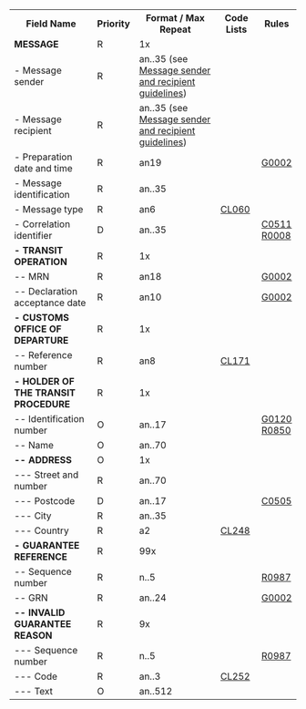 <table cellspacing="0">
<tr>
<th>
   Field Name
  </th>
<th>
   Priority
  </th>
<th>
   Format / Max Repeat
  </th>
<th>
   Code Lists
  </th>
<th>
   Rules
  </th>
</tr>
<tr>
    <td><strong>MESSAGE</strong></td>
    <td>R</td>
    <td>1x</td>
    <td>&nbsp;</td>
    <td>&nbsp;</td>
</tr><tr>
    <td>- Message sender</td>
    <td>R</td>
    <td>an..35 (see <a href="../#message-sender-and-recipient-guidelines">Message sender and recipient guidelines</a>)</td>
    <td>&nbsp;</td>
    <td>&nbsp;</td>
</tr><tr>
    <td>- Message recipient</td>
    <td>R</td>
    <td>an..35 (see <a href="../#message-sender-and-recipient-guidelines">Message sender and recipient guidelines</a>)</td>
    <td>&nbsp;</td>
    <td>&nbsp;</td>
</tr><tr>
    <td>- Preparation date and time</td>
    <td>R</td>
    <td>an19</td>
    <td>&nbsp;</td>
    <td><a href="rules-g.html">G0002</a></td>
</tr><tr>
    <td>- Message identification</td>
    <td>R</td>
    <td>an..35</td>
    <td>&nbsp;</td>
    <td>&nbsp;</td>
</tr><tr>
    <td>- Message type</td>
    <td>R</td>
    <td>an6</td>
    <td><a href="https://ec.europa.eu/taxation_customs/dds2/rd/compressed_file/data_download/RD_NCTS-P5_MessageTypes.zip">CL060</a></td>
    <td>&nbsp;</td>
</tr><tr>
    <td>- Correlation identifier</td>
    <td>D</td>
    <td>an..35</td>
    <td>&nbsp;</td>
    <td><a href="rules-c.html">C0511</a><br /><a href="rules-r.html">R0008</a></td>
</tr><tr>
    <td><strong>- TRANSIT OPERATION</strong></td>
    <td>R</td>
    <td>1x</td>
    <td>&nbsp;</td>
    <td>&nbsp;</td>
</tr><tr>
    <td>-- MRN</td>
    <td>R</td>
    <td>an18</td>
    <td>&nbsp;</td>
    <td><a href="rules-g.html">G0002</a></td>
</tr><tr>
    <td>-- Declaration acceptance date</td>
    <td>R</td>
    <td>an10</td>
    <td>&nbsp;</td>
    <td><a href="rules-g.html">G0002</a></td>
</tr><tr>
    <td><strong>- CUSTOMS OFFICE OF DEPARTURE</strong></td>
    <td>R</td>
    <td>1x</td>
    <td>&nbsp;</td>
    <td>&nbsp;</td>
</tr><tr>
    <td>-- Reference number</td>
    <td>R</td>
    <td>an8</td>
    <td><a href="https://ec.europa.eu/taxation_customs/dds2/rd/compressed_file/data_download/RD_NCTS-P5_CustomsOfficeDeparture.zip">CL171</a></td>
    <td>&nbsp;</td>
</tr><tr>
    <td><strong>- HOLDER OF THE TRANSIT PROCEDURE</strong></td>
    <td>R</td>
    <td>1x</td>
    <td>&nbsp;</td>
    <td>&nbsp;</td>
</tr><tr>
    <td>-- Identification number</td>
    <td>O</td>
    <td>an..17</td>
    <td>&nbsp;</td>
    <td><a href="rules-g.html">G0120</a><br /><a href="rules-r.html">R0850</a></td>
</tr><tr>
    <td>-- Name</td>
    <td>O</td>
    <td>an..70</td>
    <td>&nbsp;</td>
    <td>&nbsp;</td>
</tr><tr>
    <td><strong>-- ADDRESS</strong></td>
    <td>O</td>
    <td>1x</td>
    <td>&nbsp;</td>
    <td>&nbsp;</td>
</tr><tr>
    <td>--- Street and number</td>
    <td>R</td>
    <td>an..70</td>
    <td>&nbsp;</td>
    <td>&nbsp;</td>
</tr><tr>
    <td>--- Postcode</td>
    <td>D</td>
    <td>an..17</td>
    <td>&nbsp;</td>
    <td><a href="rules-c.html">C0505</a></td>
</tr><tr>
    <td>--- City</td>
    <td>R</td>
    <td>an..35</td>
    <td>&nbsp;</td>
    <td>&nbsp;</td>
</tr><tr>
    <td>--- Country</td>
    <td>R</td>
    <td>a2</td>
    <td><a href="https://ec.europa.eu/taxation_customs/dds2/rd/compressed_file/data_download/RD_NCTS-P5_CountryCodesForAddress.zip">CL248</a></td>
    <td>&nbsp;</td>
</tr><tr>
    <td><strong>- GUARANTEE REFERENCE</strong></td>
    <td>R</td>
    <td>99x</td>
    <td>&nbsp;</td>
    <td>&nbsp;</td>
</tr><tr>
    <td>-- Sequence number</td>
    <td>R</td>
    <td>n..5</td>
    <td>&nbsp;</td>
    <td><a href="rules-r.html">R0987</a></td>
</tr><tr>
    <td>-- GRN</td>
    <td>R</td>
    <td>an..24</td>
    <td>&nbsp;</td>
    <td><a href="rules-g.html">G0002</a></td>
</tr><tr>
    <td><strong>-- INVALID GUARANTEE REASON</strong></td>
    <td>R</td>
    <td>9x</td>
    <td>&nbsp;</td>
    <td>&nbsp;</td>
</tr><tr>
    <td>--- Sequence number</td>
    <td>R</td>
    <td>n..5</td>
    <td>&nbsp;</td>
    <td><a href="rules-r.html">R0987</a></td>
</tr><tr>
    <td>--- Code</td>
    <td>R</td>
    <td>an..3</td>
    <td><a href="https://ec.europa.eu/taxation_customs/dds2/rd/compressed_file/data_download/RD_NCTS-P5_InvalidGuaranteeReason.zip">CL252</a></td>
    <td>&nbsp;</td>
</tr><tr>
    <td>--- Text</td>
    <td>O</td>
    <td>an..512</td>
    <td>&nbsp;</td>
    <td>&nbsp;</td>
</tr></table>